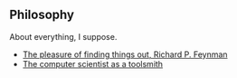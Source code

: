 Philosophy
----------

About everything, I suppose.

 * [The pleasure of finding things out, Richard P. Feynman](files/rpf.mp4)
 * [The computer scientist as a toolsmith](files/toolsmith.pdf)
